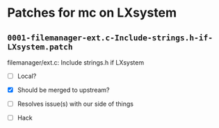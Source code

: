 # Patches for mc on LXsystem

## `0001-filemanager-ext.c-Include-strings.h-if-LXsystem.patch`

filemanager/ext.c: Include strings.h if LXsystem

- [ ] Local?
- [X] Should be merged to upstream?
- [ ] Resolves issue(s) with our side of things
- [ ] Hack

